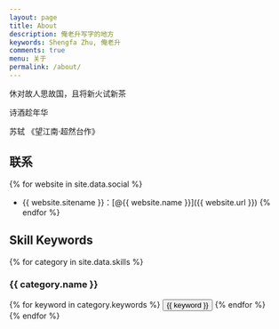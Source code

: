```yaml
---
layout: page
title: About
description: 俺老升写字的地方
keywords: Shengfa Zhu, 俺老升 
comments: true
menu: 关于
permalink: /about/
---
```

休对故人思故国，且将新火试新茶

诗酒趁年华

苏轼 《望江南·超然台作》

## 联系

{% for website in site.data.social %}
* {{ website.sitename }}：[@{{ website.name }}]({{ website.url }})
{% endfor %}

## Skill Keywords

{% for category in site.data.skills %}
### {{ category.name }}
<div class="btn-inline">
{% for keyword in category.keywords %}
<button class="btn btn-outline" type="button">{{ keyword }}</button>
{% endfor %}
</div>
{% endfor %}
